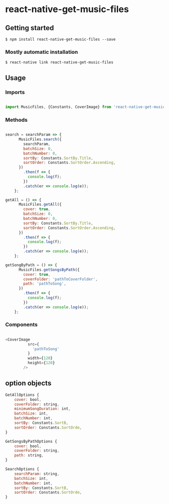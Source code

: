 # react-native-get-music-files

## Getting started

`$ npm install react-native-get-music-files --save`

### Mostly automatic installation

`$ react-native link react-native-get-music-files`

## Usage

### Imports

```javascript

import MusicFiles, {Constants, CoverImage} from 'react-native-get-music-files';

```

### Methods


```javascript 

search = searchParam => {
      MusicFiles.search({
        searchParam,
        batchSize: 0,
        batchNumber: 0,
        sortBy: Constants.SortBy.Title,
        sortOrder: Constants.SortOrder.Ascending,
      })
        .then(f => {
          console.log(f);
        })
        .catch(er => console.log(e));
    };

getAll = () => {
      MusicFiles.getAll({
        cover: true,
        batchSize: 0,
        batchNumber: 0,
        sortBy: Constants.SortBy.Title,
        sortOrder: Constants.SortOrder.Ascending,
      })
        .then(f => {
          console.log(f);
        })
        .catch(er => console.log(e));
    };

getSongByPath = () => {
      MusicFiles.getSongsByPath({
        cover: true,
        coverFolder: 'pathToCoverFolder',
        path: 'pathToSong',
      })
        .then(f => {
          console.log(f);
        })
        .catch(er => console.log(e));
    };

```

### Components


```javascript

<CoverImage
          src={
            'pathToSong'
          }
          width={120}
          height={120}
        />
 ```

 ## option objects

``` javaScript
GetAllOptions {
    cover: bool,
    coverFolder: string,
    minimumSongDuration: int,
    batchSize: int,
    batchNumber: int,
    sortBy: Constants.SortB,
    sortOrder: Constants.SortOrde,
}

GetSongsByPathOptions {
    cover: bool,
    coverFolder: string,
    path: string,
}

SearchOptions {
    searchParam: string,
    batchSize: int,
    batchNumber: int,
    sortBy: Constants.SortB,
    sortOrder: Constants.SortOrde,
}
```